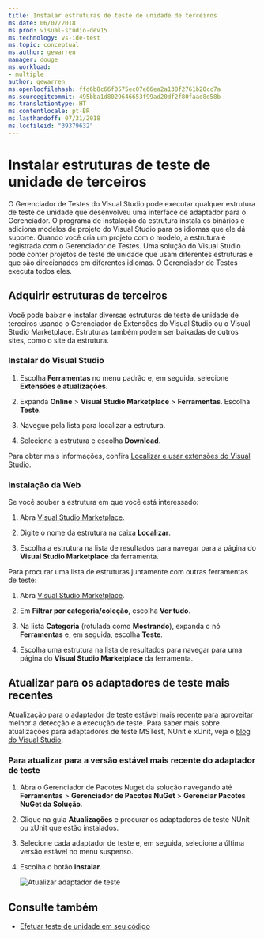 ```yaml
---
title: Instalar estruturas de teste de unidade de terceiros
ms.date: 06/07/2018
ms.prod: visual-studio-dev15
ms.technology: vs-ide-test
ms.topic: conceptual
ms.author: gewarren
manager: douge
ms.workload:
- multiple
author: gewarren
ms.openlocfilehash: ffd6b8c66f0575ec07e66ea2a138f2761b20cc7a
ms.sourcegitcommit: 495bba1d8029646653f99ad20df2f80faad8d58b
ms.translationtype: HT
ms.contentlocale: pt-BR
ms.lasthandoff: 07/31/2018
ms.locfileid: "39379632"
---
```

# <a name="install-third-party-unit-test-frameworks"></a>Instalar estruturas de teste de unidade de terceiros

O Gerenciador de Testes do Visual Studio pode executar qualquer estrutura de teste de unidade que desenvolveu uma interface de adaptador para o Gerenciador. O programa de instalação da estrutura instala os binários e adiciona modelos de projeto do Visual Studio para os idiomas que ele dá suporte. Quando você cria um projeto com o modelo, a estrutura é registrada com o Gerenciador de Testes. Uma solução do Visual Studio pode conter projetos de teste de unidade que usam diferentes estruturas e que são direcionados em diferentes idiomas. O Gerenciador de Testes executa todos eles.

## <a name="acquire-third-party-frameworks"></a>Adquirir estruturas de terceiros

Você pode baixar e instalar diversas estruturas de teste de unidade de terceiros usando o Gerenciador de Extensões do Visual Studio ou o Visual Studio Marketplace. Estruturas também podem ser baixadas de outros sites, como o site da estrutura.

### <a name="install-from-visual-studio"></a>Instalar do Visual Studio

1. Escolha **Ferramentas** no menu padrão e, em seguida, selecione **Extensões e atualizações**.

2. Expanda **Online** > **Visual Studio Marketplace** > **Ferramentas**. Escolha **Teste**.

3. Navegue pela lista para localizar a estrutura.

4. Selecione a estrutura e escolha **Download**.

Para obter mais informações, confira [Localizar e usar extensões do Visual Studio](../ide/finding-and-using-visual-studio-extensions.md).

### <a name="install-from-the-web"></a>Instalação da Web

Se você souber a estrutura em que você está interessado:

1. Abra [Visual Studio Marketplace](https://marketplace.visualstudio.com/vs).

2. Digite o nome da estrutura na caixa **Localizar**.

3. Escolha a estrutura na lista de resultados para navegar para a página do **Visual Studio Marketplace** da ferramenta.

Para procurar uma lista de estruturas juntamente com outras ferramentas de teste:

1. Abra [Visual Studio Marketplace](https://marketplace.visualstudio.com/vs).

2. Em **Filtrar por categoria/coleção**, escolha **Ver tudo**.

3. Na lista **Categoria** (rotulada como **Mostrando**), expanda o nó **Ferramentas** e, em seguida, escolha **Teste**.

4. Escolha uma estrutura na lista de resultados para navegar para uma página do **Visual Studio Marketplace** da ferramenta.

## <a name="update-to-the-latest-test-adapters"></a>Atualizar para os adaptadores de teste mais recentes

Atualização para o adaptador de teste estável mais recente para aproveitar melhor a detecção e a execução de teste. Para saber mais sobre atualizações para adaptadores de teste MSTest, NUnit e xUnit, veja o [blog do Visual Studio](https://blogs.msdn.microsoft.com/visualstudio/2017/11/16/test-experience-improvements/).

### <a name="to-update-to-the-latest-stable-test-adapter-version"></a>Para atualizar para a versão estável mais recente do adaptador de teste

1. Abra o Gerenciador de Pacotes Nuget da solução navegando até **Ferramentas** > **Gerenciador de Pacotes NuGet** > **Gerenciar Pacotes NuGet da Solução**.

2. Clique na guia **Atualizações** e procurar os adaptadores de teste NUnit ou xUnit que estão instalados.

3. Selecione cada adaptador de teste e, em seguida, selecione a última versão estável no menu suspenso.

4. Escolha o botão **Instalar**.

   ![Atualizar adaptador de teste](media/install-adapter-upgrade.png)

## <a name="see-also"></a>Consulte também

- [Efetuar teste de unidade em seu código](../test/unit-test-your-code.md)
